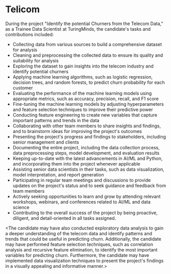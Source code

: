 # Telicom
During the project "Identify the potential Churners from the Telecom Data," as a Trainee Data Scientist at TuringMinds, the candidate's tasks and contributions included:

- Collecting data from various sources to build a comprehensive dataset for analysis
- Cleaning and preprocessing the collected data to ensure its quality and suitability for analysis
- Exploring the dataset to gain insights into the telecom industry and identify potential churners
- Applying machine learning algorithms, such as logistic regression, decision trees, and random forests, to predict churn probability for each customer
- Evaluating the performance of the machine learning models using appropriate metrics, such as accuracy, precision, recall, and F1 score
- Fine-tuning the machine learning models by adjusting hyperparameters and feature selection techniques to improve their predictive power
- Conducting feature engineering to create new variables that capture important patterns and trends in the data
- Collaborating with other team members to share insights and findings, and to brainstorm ideas for improving the project's outcomes
- Presenting the project's progress and findings to stakeholders, including senior management and clients
- Documenting the entire project, including the data collection process, data preprocessing steps, model development, and evaluation results
- Keeping up-to-date with the latest advancements in AI/ML and Python, and incorporating them into the project whenever applicable
- Assisting senior data scientists in their tasks, such as data visualization, model interpretation, and report generation
- Participating in regular team meetings and discussions to provide updates on the project's status and to seek guidance and feedback from team members
- Actively seeking opportunities to learn and grow by attending relevant workshops, webinars, and conferences related to AI/ML and data science
- Contributing to the overall success of the project by being proactive, diligent, and detail-oriented in all tasks assigned.

<The candidate may have also conducted exploratory data analysis to gain a deeper understanding of the telecom data and identify patterns and trends that could be useful in predicting churn. Additionally, the candidate may have performed feature selection techniques, such as correlation analysis and recursive feature elimination, to identify the most important variables for predicting churn. Furthermore, the candidate may have implemented data visualization techniques to present the project's findings in a visually appealing and informative manner.>
